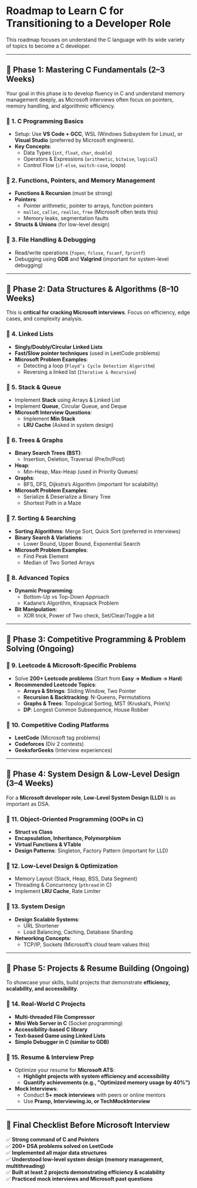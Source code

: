 # Roadmap to Learn C for Transitioning to a Developer Role

This roadmap focuses on understand the C language with its wide variety of topics to become a C developer.

---

## **📌 Phase 1: Mastering C Fundamentals (2–3 Weeks)**
Your goal in this phase is to develop fluency in C and understand memory management deeply, as Microsoft interviews often focus on pointers, memory handling, and algorithmic efficiency.

### **🔹 1. C Programming Basics**
- Setup: Use **VS Code + GCC**, WSL (Windows Subsystem for Linux), or **Visual Studio** (preferred by Microsoft engineers).  
- **Key Concepts**:
  - Data Types (`int`, `float`, `char`, `double`)
  - Operators & Expressions (`arithmetic`, `bitwise`, `logical`)
  - Control Flow (`if-else`, `switch-case`, loops)

### **🔹 2. Functions, Pointers, and Memory Management**
- **Functions & Recursion** (must be strong)
- **Pointers**:
  - Pointer arithmetic, pointer to arrays, function pointers
  - `malloc`, `calloc`, `realloc`, `free` (Microsoft often tests this)
  - Memory leaks, segmentation faults
- **Structs & Unions** (for low-level design)

### **🔹 3. File Handling & Debugging**
- Read/write operations (`fopen`, `fclose`, `fscanf`, `fprintf`)
- Debugging using **GDB** and **Valgrind** (important for system-level debugging)

---

## **📌 Phase 2: Data Structures & Algorithms (8–10 Weeks)**
This is **critical for cracking Microsoft interviews**. Focus on efficiency, edge cases, and complexity analysis.

### **🔹 4. Linked Lists**
- **Singly/Doubly/Circular Linked Lists**
- **Fast/Slow pointer techniques** (used in LeetCode problems)
- **Microsoft Problem Examples**:
  - Detecting a loop (`Floyd’s Cycle Detection Algorithm`)
  - Reversing a linked list (`Iterative & Recursive`)

### **🔹 5. Stack & Queue**
- Implement **Stack** using Arrays & Linked List
- Implement **Queue**, Circular Queue, and Deque
- **Microsoft Interview Questions**:
  - Implement **Min Stack**
  - **LRU Cache** (Asked in system design)

### **🔹 6. Trees & Graphs**
- **Binary Search Trees (BST)**:
  - Insertion, Deletion, Traversal (Pre/In/Post)
- **Heap**:
  - Min-Heap, Max-Heap (used in Priority Queues)
- **Graphs**:
  - BFS, DFS, Dijkstra’s Algorithm (important for scalability)
- **Microsoft Problem Examples**:
  - Serialize & Deserialize a Binary Tree
  - Shortest Path in a Maze

### **🔹 7. Sorting & Searching**
- **Sorting Algorithms**: Merge Sort, Quick Sort (preferred in interviews)
- **Binary Search & Variations**:
  - Lower Bound, Upper Bound, Exponential Search
- **Microsoft Problem Examples**:
  - Find Peak Element
  - Median of Two Sorted Arrays

### **🔹 8. Advanced Topics**
- **Dynamic Programming**:
  - Bottom-Up vs Top-Down Approach
  - Kadane’s Algorithm, Knapsack Problem
- **Bit Manipulation**:
  - XOR trick, Power of Two check, Set/Clear/Toggle a bit

---

## **📌 Phase 3: Competitive Programming & Problem Solving (Ongoing)**
### **🔹 9. Leetcode & Microsoft-Specific Problems**
- Solve **200+ Leetcode problems** (Start from **Easy → Medium → Hard**)
- **Recommended Leetcode Topics**:
  - **Arrays & Strings**: Sliding Window, Two Pointer
  - **Recursion & Backtracking**: N-Queens, Permutations
  - **Graphs & Trees**: Topological Sorting, MST (Kruskal’s, Prim’s)
  - **DP**: Longest Common Subsequence, House Robber

### **🔹 10. Competitive Coding Platforms**
- **LeetCode** (Microsoft tag problems)
- **Codeforces** (Div 2 contests)
- **GeeksforGeeks** (Interview experiences)

---

## **📌 Phase 4: System Design & Low-Level Design (3–4 Weeks)**
For a **Microsoft developer role**, **Low-Level System Design (LLD)** is as important as DSA.

### **🔹 11. Object-Oriented Programming (OOPs in C)**
- **Struct vs Class**
- **Encapsulation, Inheritance, Polymorphism**
- **Virtual Functions & VTable**
- **Design Patterns**: Singleton, Factory Pattern (important for LLD)

### **🔹 12. Low-Level Design & Optimization**
- Memory Layout (Stack, Heap, BSS, Data Segment)
- Threading & Concurrency (`pthread` in C)
- Implement **LRU Cache**, Rate Limiter

### **🔹 13. System Design**
- **Design Scalable Systems**:
  - URL Shortener
  - Load Balancing, Caching, Database Sharding
- **Networking Concepts**:
  - TCP/IP, Sockets (Microsoft’s cloud team values this)

---

## **📌 Phase 5: Projects & Resume Building (Ongoing)**
To showcase your skills, build projects that demonstrate **efficiency, scalability, and accessibility**.

### **🔹 14. Real-World C Projects**
- **Multi-threaded File Compressor**
- **Mini Web Server in C** (Socket programming)
- **Accessibility-based C library**
- **Text-based Game using Linked Lists**
- **Simple Debugger in C (similar to GDB)**

### **🔹 15. Resume & Interview Prep**
- Optimize your resume for **Microsoft ATS**:
  - **Highlight projects with system efficiency and accessibility**
  - **Quantify achievements (e.g., "Optimized memory usage by 40%")**
- **Mock Interviews**:
  - Conduct **5+ mock interviews** with peers or online mentors
  - Use **Pramp, Interviewing.io, or TechMockInterview**

---

## **🚀 Final Checklist Before Microsoft Interview**
✅ **Strong command of C and Pointers**  
✅ **200+ DSA problems solved on LeetCode**  
✅ **Implemented all major data structures**  
✅ **Understood low-level system design (memory management, multithreading)**  
✅ **Built at least 2 projects demonstrating efficiency & scalability**  
✅ **Practiced mock interviews and Microsoft past questions**  